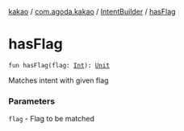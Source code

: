 [kakao](../../index.md) / [com.agoda.kakao](../index.md) / [IntentBuilder](index.md) / [hasFlag](.)

# hasFlag

`fun hasFlag(flag: `[`Int`](https://kotlinlang.org/api/latest/jvm/stdlib/kotlin/-int/index.html)`): `[`Unit`](https://kotlinlang.org/api/latest/jvm/stdlib/kotlin/-unit/index.html)

Matches intent with given flag

### Parameters

`flag` - Flag to be matched